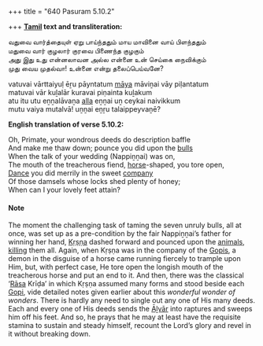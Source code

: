 +++
title = "640 Pasuram 5.10.2"

+++
**[Tamil](/definition/tamil#history "show Tamil definitions") text and transliteration:**

வதுவை வார்த்தையுள் ஏறு பாய்ந்ததும் மாய மாவினை வாய் பிளந்ததும்  
மதுவை வார் குழலார் குரவை பிணைந்த குழகும்  
அது இது உது என்னலாவன அல்ல என்னை உன் செய்கை நைவிக்கும்  
முது வைய முதல்வா! உன்னை என்று தலைப்பெய்வனே?

vatuvai vārttaiyuḷ ēṟu pāyntatum [māya](/definition/maya#vaishnavism "show māya definitions") māviṉai vāy piḷantatum  
matuvai vār kuḻalār kuravai piṇainta kuḻakum  
atu itu utu eṉṉalāvaṉa [alla](/definition/alla#history "show alla definitions") eṉṉai uṉ ceykai naivikkum  
mutu vaiya mutalvā! uṉṉai eṉṟu talaippeyvaṉē?

**English translation of verse 5.10.2:**

Oh, Primate, your wondrous deeds do description baffle  
And make me thaw down; pounce you did upon the [bulls](/definition/bull#history "show bulls definitions")  
When the talk of your wedding (Nappiṉṉai) was on,  
The mouth of the treacherous fiend, [horse](/definition/horse#history "show horse definitions")-shaped, you tore open,  
[Dance](/definition/dance#history "show Dance definitions") you did merrily in the sweet [company](/definition/company#history "show company definitions")  
Of those damsels whose locks shed plenty of honey;  
When can I your lovely feet attain?

#### Note

The moment the challenging task of taming the seven unruly bulls, all at once, was set up as a pre-condition by the fair Nappiṉṉai’s father for winning her hand, [Kṛṣṇa](/definition/krishna#vaishnavism "show Kṛṣṇa definitions") dashed forward and pounced upon the [animals](/definition/animal#history "show animals definitions"), [killing](/definition/killing#history "show killing definitions") them all. Again, when Kṛṣṇa was in the company of the [Gopis](/definition/gopi#vaishnavism "show Gopis definitions"), a demon in the disguise of a horse came running fiercely to trample upon Him, but, with perfect case, He tore open the longish mouth of the treacherous horse and put an end to it. And then, there was the classical ‘[Rāsa](/definition/rasa#vaishnavism "show Rāsa definitions") Krīḍa’ in which Kṛṣṇa assumed many forms and stood beside each [Gopi](/definition/gopi#vaishnavism "show Gopi definitions"), vide detailed notes given earlier about this *wonderful wonder of wonders*. There is hardly any need to single out any one of His many deeds. Each and every one of His deeds sends the [Āḻvār](/definition/aḻvar#vaishnavism "show Āḻvār definitions") into raptures and sweeps him off his feet. And so, he prays that he may at least have the requisite stamina to sustain and steady himself, recount the Lord’s glory and revel in it without breaking down.


